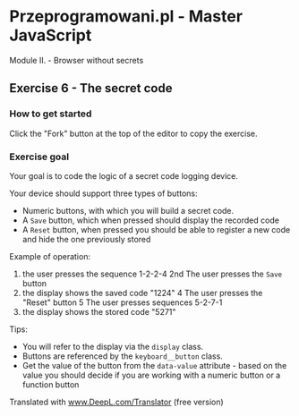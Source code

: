 # Przeprogramowani.pl - Master JavaScript

Module II. - Browser without secrets

## Exercise 6 - The secret code

### How to get started

Click the "Fork" button at the top of the editor to copy the exercise.

### Exercise goal

Your goal is to code the logic of a secret code logging device.

Your device should support three types of buttons:

* Numeric buttons, with which you will build a secret code.
* A `Save` button, which when pressed should display the recorded code
* A `Reset` button, when pressed you should be able to register a new code and hide the one previously stored

Example of operation:

1. the user presses the sequence 1-2-2-4
2nd The user presses the `Save` button
3. the display shows the saved code "1224"
4 The user presses the "Reset" button
5 The user presses sequences 5-2-7-1
6. the display shows the stored code "5271"

Tips:

* You will refer to the display via the `display` class.
* Buttons are referenced by the `keyboard__button` class.
* Get the value of the button from the `data-value` attribute - based on the value you should decide if you are working with a numeric button or a function button

Translated with www.DeepL.com/Translator (free version)
